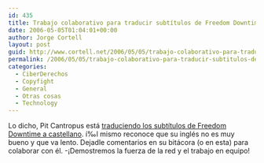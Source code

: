 ```yaml
---
id: 435
title: Trabajo colaborativo para traducir subtí­tulos de Freedom Downtime
date: 2006-05-05T01:04:01+00:00
author: Jorge Cortell
layout: post
guid: http://www.cortell.net/2006/05/05/trabajo-colaborativo-para-traducir-subtitulos-de-freedom-downtime/
permalink: /2006/05/05/trabajo-colaborativo-para-traducir-subtitulos-de-freedom-downtime/
categories:
  - CiberDerechos
  - Copyfight
  - General
  - Otras cosas
  - Technology
---
```

Lo dicho, Pit Cantropus está [traduciendo los subtí­tulos de Freedom Downtime a castellano](http://feriademuestras.blogspot.com/2006/05/freedom-downtime.html). í‰l mismo reconoce que su inglés no es muy bueno y que va lento. Dejadle comentarios en su bitácora (o en esta) para colaborar con él. -¡Demostremos la fuerza de la red y el trabajo en equipo!